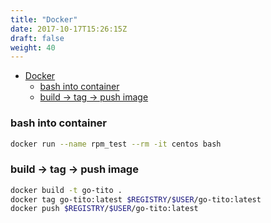 ```yaml
---
title: "Docker"
date: 2017-10-17T15:26:15Z
draft: false
weight: 40
---
```


<!--ts-->
   * [Docker](#docker)
      * [bash into container](#bash-into-container)
      * [build -&gt; tag -&gt; push image](#build---tag---push-image)

<!-- Added by: morelly_t1, at: Thu 21 Jan 2021 10:14:26 PM CET -->

<!--te-->

### bash into container
```bash
docker run --name rpm_test --rm -it centos bash
```

### build -> tag -> push image
```bash
docker build -t go-tito .
docker tag go-tito:latest $REGISTRY/$USER/go-tito:latest
docker push $REGISTRY/$USER/go-tito:latest
```
